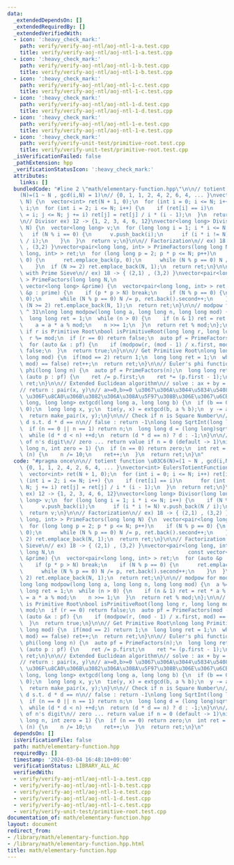 ```yaml
---
data:
  _extendedDependsOn: []
  _extendedRequiredBy: []
  _extendedVerifiedWith:
  - icon: ':heavy_check_mark:'
    path: verify/verify-aoj-ntl/aoj-ntl-1-a.test.cpp
    title: verify/verify-aoj-ntl/aoj-ntl-1-a.test.cpp
  - icon: ':heavy_check_mark:'
    path: verify/verify-aoj-ntl/aoj-ntl-1-b.test.cpp
    title: verify/verify-aoj-ntl/aoj-ntl-1-b.test.cpp
  - icon: ':heavy_check_mark:'
    path: verify/verify-aoj-ntl/aoj-ntl-1-c.test.cpp
    title: verify/verify-aoj-ntl/aoj-ntl-1-c.test.cpp
  - icon: ':heavy_check_mark:'
    path: verify/verify-aoj-ntl/aoj-ntl-1-d.test.cpp
    title: verify/verify-aoj-ntl/aoj-ntl-1-d.test.cpp
  - icon: ':heavy_check_mark:'
    path: verify/verify-aoj-ntl/aoj-ntl-1-e.test.cpp
    title: verify/verify-aoj-ntl/aoj-ntl-1-e.test.cpp
  - icon: ':heavy_check_mark:'
    path: verify/verify-unit-test/primitive-root.test.cpp
    title: verify/verify-unit-test/primitive-root.test.cpp
  _isVerificationFailed: false
  _pathExtension: hpp
  _verificationStatusIcon: ':heavy_check_mark:'
  attributes:
    links: []
  bundledCode: "#line 2 \"math/elementary-function.hpp\"\n\n// totient function \u03C6\
    (N)=(1 ~ N , gcd(i,N) = 1)\n// {0, 1, 1, 2, 4, 2, 6, 4, ... }\nvector<int> EulersTotientFunction(int\
    \ N) {\n  vector<int> ret(N + 1, 0);\n  for (int i = 0; i <= N; i++) ret[i] =\
    \ i;\n  for (int i = 2; i <= N; i++) {\n    if (ret[i] == i)\n      for (int j\
    \ = i; j <= N; j += i) ret[j] = ret[j] / i * (i - 1);\n  }\n  return ret;\n}\n\
    \n// Divisor ex) 12 -> {1, 2, 3, 4, 6, 12}\nvector<long long> Divisor(long long\
    \ N) {\n  vector<long long> v;\n  for (long long i = 1; i * i <= N; i++) {\n \
    \   if (N % i == 0) {\n      v.push_back(i);\n      if (i * i != N) v.push_back(N\
    \ / i);\n    }\n  }\n  return v;\n}\n\n// Factorization\n// ex) 18 -> { (2,1)\
    \ , (3,2) }\nvector<pair<long long, int> > PrimeFactors(long long N) {\n  vector<pair<long\
    \ long, int> > ret;\n  for (long long p = 2; p * p <= N; p++)\n    if (N % p ==\
    \ 0) {\n      ret.emplace_back(p, 0);\n      while (N % p == 0) N /= p, ret.back().second++;\n\
    \    }\n  if (N >= 2) ret.emplace_back(N, 1);\n  return ret;\n}\n\n// Factorization\
    \ with Prime Sieve\n// ex) 18 -> { (2,1) , (3,2) }\nvector<pair<long long, int>\
    \ > PrimeFactors(long long N,\n                                           const\
    \ vector<long long> &prime) {\n  vector<pair<long long, int> > ret;\n  for (auto\
    \ &p : prime) {\n    if (p * p > N) break;\n    if (N % p == 0) {\n      ret.emplace_back(p,\
    \ 0);\n      while (N % p == 0) N /= p, ret.back().second++;\n    }\n  }\n  if\
    \ (N >= 2) ret.emplace_back(N, 1);\n  return ret;\n}\n\n// modpow for mod < 2\
    \ ^ 31\nlong long modpow(long long a, long long n, long long mod) {\n  a %= mod;\n\
    \  long long ret = 1;\n  while (n > 0) {\n    if (n & 1) ret = ret * a % mod;\n\
    \    a = a * a % mod;\n    n >>= 1;\n  }\n  return ret % mod;\n};\n\n// Check\
    \ if r is Primitive Root\nbool isPrimitiveRoot(long long r, long long mod) {\n\
    \  r %= mod;\n  if (r == 0) return false;\n  auto pf = PrimeFactors(mod - 1);\n\
    \  for (auto &x : pf) {\n    if (modpow(r, (mod - 1) / x.first, mod) == 1) return\
    \ false;\n  }\n  return true;\n}\n\n// Get Primitive Root\nlong long PrimitiveRoot(long\
    \ long mod) {\n  if(mod == 2) return 1;\n  long long ret = 1;\n  while (isPrimitiveRoot(ret,\
    \ mod) == false) ret++;\n  return ret;\n}\n\n// Euler's phi function\nlong long\
    \ phi(long long n) {\n  auto pf = PrimeFactors(n);\n  long long ret = n;\n  for\
    \ (auto p : pf) {\n    ret /= p.first;\n    ret *= (p.first - 1);\n  }\n  return\
    \ ret;\n}\n\n// Extended Euclidean algorithm\n// solve : ax + by = gcd(a, b)\n\
    // return : pair(x, y)\n// a>=0,b>=0 \u3067\u306A\u3044\u5834\u5408 gcd(a, b)\
    \ \u306F\u8CA0\u306B\u3082\u306A\u308A\u5F97\u308B\u306E\u3067\u6CE8\u610F\npair<long\
    \ long, long long> extgcd(long long a, long long b) {\n  if (b == 0) return make_pair(1,\
    \ 0);\n  long long x, y;\n  tie(y, x) = extgcd(b, a % b);\n  y -= a / b * x;\n\
    \  return make_pair(x, y);\n}\n\n// Check if n is Square Number\n// true : return\
    \ d s.t. d * d == n\n// false : return -1\nlong long SqrtInt(long long n) {\n\
    \  if (n == 0 || n == 1) return n;\n  long long d = (long long)sqrt(n) - 1;\n\
    \  while (d * d < n) ++d;\n  return (d * d == n) ? d : -1;\n}\n\n// return a number\
    \ of n's digit\n// zero ... return value if n = 0 (default -> 1)\nint isDigit(long\
    \ long n, int zero = 1) {\n  if (n == 0) return zero;\n  int ret = 0;\n  while\
    \ (n) {\n    n /= 10;\n    ret++;\n  }\n  return ret;\n}\n"
  code: "#pragma once\n\n// totient function \u03C6(N)=(1 ~ N , gcd(i,N) = 1)\n//\
    \ {0, 1, 1, 2, 4, 2, 6, 4, ... }\nvector<int> EulersTotientFunction(int N) {\n\
    \  vector<int> ret(N + 1, 0);\n  for (int i = 0; i <= N; i++) ret[i] = i;\n  for\
    \ (int i = 2; i <= N; i++) {\n    if (ret[i] == i)\n      for (int j = i; j <=\
    \ N; j += i) ret[j] = ret[j] / i * (i - 1);\n  }\n  return ret;\n}\n\n// Divisor\
    \ ex) 12 -> {1, 2, 3, 4, 6, 12}\nvector<long long> Divisor(long long N) {\n  vector<long\
    \ long> v;\n  for (long long i = 1; i * i <= N; i++) {\n    if (N % i == 0) {\n\
    \      v.push_back(i);\n      if (i * i != N) v.push_back(N / i);\n    }\n  }\n\
    \  return v;\n}\n\n// Factorization\n// ex) 18 -> { (2,1) , (3,2) }\nvector<pair<long\
    \ long, int> > PrimeFactors(long long N) {\n  vector<pair<long long, int> > ret;\n\
    \  for (long long p = 2; p * p <= N; p++)\n    if (N % p == 0) {\n      ret.emplace_back(p,\
    \ 0);\n      while (N % p == 0) N /= p, ret.back().second++;\n    }\n  if (N >=\
    \ 2) ret.emplace_back(N, 1);\n  return ret;\n}\n\n// Factorization with Prime\
    \ Sieve\n// ex) 18 -> { (2,1) , (3,2) }\nvector<pair<long long, int> > PrimeFactors(long\
    \ long N,\n                                           const vector<long long>\
    \ &prime) {\n  vector<pair<long long, int> > ret;\n  for (auto &p : prime) {\n\
    \    if (p * p > N) break;\n    if (N % p == 0) {\n      ret.emplace_back(p, 0);\n\
    \      while (N % p == 0) N /= p, ret.back().second++;\n    }\n  }\n  if (N >=\
    \ 2) ret.emplace_back(N, 1);\n  return ret;\n}\n\n// modpow for mod < 2 ^ 31\n\
    long long modpow(long long a, long long n, long long mod) {\n  a %= mod;\n  long\
    \ long ret = 1;\n  while (n > 0) {\n    if (n & 1) ret = ret * a % mod;\n    a\
    \ = a * a % mod;\n    n >>= 1;\n  }\n  return ret % mod;\n};\n\n// Check if r\
    \ is Primitive Root\nbool isPrimitiveRoot(long long r, long long mod) {\n  r %=\
    \ mod;\n  if (r == 0) return false;\n  auto pf = PrimeFactors(mod - 1);\n  for\
    \ (auto &x : pf) {\n    if (modpow(r, (mod - 1) / x.first, mod) == 1) return false;\n\
    \  }\n  return true;\n}\n\n// Get Primitive Root\nlong long PrimitiveRoot(long\
    \ long mod) {\n  if(mod == 2) return 1;\n  long long ret = 1;\n  while (isPrimitiveRoot(ret,\
    \ mod) == false) ret++;\n  return ret;\n}\n\n// Euler's phi function\nlong long\
    \ phi(long long n) {\n  auto pf = PrimeFactors(n);\n  long long ret = n;\n  for\
    \ (auto p : pf) {\n    ret /= p.first;\n    ret *= (p.first - 1);\n  }\n  return\
    \ ret;\n}\n\n// Extended Euclidean algorithm\n// solve : ax + by = gcd(a, b)\n\
    // return : pair(x, y)\n// a>=0,b>=0 \u3067\u306A\u3044\u5834\u5408 gcd(a, b)\
    \ \u306F\u8CA0\u306B\u3082\u306A\u308A\u5F97\u308B\u306E\u3067\u6CE8\u610F\npair<long\
    \ long, long long> extgcd(long long a, long long b) {\n  if (b == 0) return make_pair(1,\
    \ 0);\n  long long x, y;\n  tie(y, x) = extgcd(b, a % b);\n  y -= a / b * x;\n\
    \  return make_pair(x, y);\n}\n\n// Check if n is Square Number\n// true : return\
    \ d s.t. d * d == n\n// false : return -1\nlong long SqrtInt(long long n) {\n\
    \  if (n == 0 || n == 1) return n;\n  long long d = (long long)sqrt(n) - 1;\n\
    \  while (d * d < n) ++d;\n  return (d * d == n) ? d : -1;\n}\n\n// return a number\
    \ of n's digit\n// zero ... return value if n = 0 (default -> 1)\nint isDigit(long\
    \ long n, int zero = 1) {\n  if (n == 0) return zero;\n  int ret = 0;\n  while\
    \ (n) {\n    n /= 10;\n    ret++;\n  }\n  return ret;\n}\n"
  dependsOn: []
  isVerificationFile: false
  path: math/elementary-function.hpp
  requiredBy: []
  timestamp: '2024-03-04 16:48:10+09:00'
  verificationStatus: LIBRARY_ALL_AC
  verifiedWith:
  - verify/verify-aoj-ntl/aoj-ntl-1-a.test.cpp
  - verify/verify-aoj-ntl/aoj-ntl-1-b.test.cpp
  - verify/verify-aoj-ntl/aoj-ntl-1-e.test.cpp
  - verify/verify-aoj-ntl/aoj-ntl-1-d.test.cpp
  - verify/verify-aoj-ntl/aoj-ntl-1-c.test.cpp
  - verify/verify-unit-test/primitive-root.test.cpp
documentation_of: math/elementary-function.hpp
layout: document
redirect_from:
- /library/math/elementary-function.hpp
- /library/math/elementary-function.hpp.html
title: math/elementary-function.hpp
---
```

